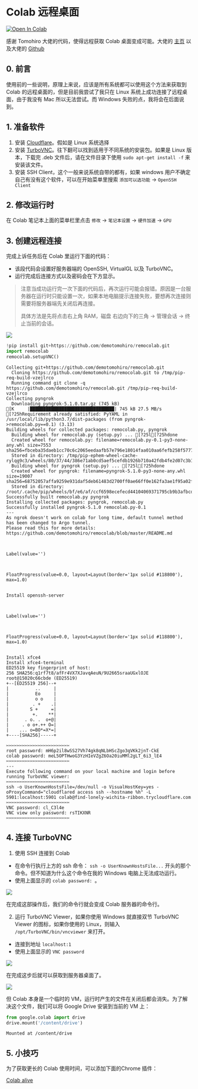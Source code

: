# Colab 远程桌面

[![Open In Colab](https://colab.research.google.com/assets/colab-badge.svg)](https://colab.research.google.com/drive/1-5IZlnvTXyyJKJtx3OhoNX3zthoyQvTl?usp=sharing)


感谢 Tomohiro 大佬的代码，使得远程获取 Colab 桌面变成可能。大佬的 [主页](https://internet-of-tomohiro.netlify.app/google_colab/vnc.en.html) 以及大佬的 [Github](https://github.com/demotomohiro/remocolab)

## 0. 前言

使用前的一些说明，原理上来说，应该是所有系统都可以使用这个方法来获取到  Colab 的远程桌面的，但是目前我尝试了我只在 Linux 系统上成功连接了远程桌面，由于我没有 Mac 所以无法尝试。而 Windows 失败的点，我将会在后面说到。

## 1. 准备软件

1. 安装 [Cloudflare](https://developers.cloudflare.com/cloudflare-one/connections/connect-apps/install-and-setup/installation)。假如是 Linux 系统选择
2. 安装 [TurboVNC](https://sourceforge.net/projects/turbovnc/)。往下翻可以找到适用于不同系统的安装包。如果是 Linux 版本，下载完 .deb 文件后，请在文件目录下使用 `sudo apt-get install -f` 来安装该文件。
3. 安装 SSH Client，这个一般来说系统自带的都有，如果 windows 用户不确定自己有没有这个软件，可以在开始菜单里搜索 `添加可以选功能` -> `OpenSSH Client`

## 2. 修改运行时

在 Colab 笔记本上面的菜单栏里点击 `修改` -> `笔记本设置` -> `硬件加速` -> `GPU`

## 3. 创建远程连接

完成上诉任务后在 Colab 里运行下面的代码：

- 该段代码会设置好服务器端的 OpenSSH, VirtualGL 以及 TurboVNC。
- 运行完成后连接方式以及密码会在下方显示。

> 注意当成功运行完一次下面的代码后，再次运行可能会报错。原因是一台服务器在运行时只能设置一次，如果本地电脑提示连接失败，要想再次连接则需要将服务器端先关闭后再连接。
>
> 具体方法是先将点击右上角 RAM，磁盘 右边向下的三角 -> 管理会话 -> 终止当前的会话。

![](./pics/stop.png)


```python
!pip install git+https://github.com/demotomohiro/remocolab.git
import remocolab
remocolab.setupVNC()
```

    Collecting git+https://github.com/demotomohiro/remocolab.git
      Cloning https://github.com/demotomohiro/remocolab.git to /tmp/pip-req-build-vzejlrco
      Running command git clone -q https://github.com/demotomohiro/remocolab.git /tmp/pip-req-build-vzejlrco
    Collecting pyngrok
      Downloading pyngrok-5.1.0.tar.gz (745 kB)
    [K     |████████████████████████████████| 745 kB 27.5 MB/s 
    [?25hRequirement already satisfied: PyYAML in /usr/local/lib/python3.7/dist-packages (from pyngrok->remocolab.py==0.1) (3.13)
    Building wheels for collected packages: remocolab.py, pyngrok
      Building wheel for remocolab.py (setup.py) ... [?25l[?25hdone
      Created wheel for remocolab.py: filename=remocolab.py-0.1-py3-none-any.whl size=7553 sha256=fbceba35daeb1cc70c6c2065eedaafb57e796e18014faa010aa6fefb258f5777
      Stored in directory: /tmp/pip-ephem-wheel-cache-rylqg9c3/wheels/80/37/44/386e71ab0cd5aef5cefdb1926b710a42fdb4fe2d07c3b1b08f
      Building wheel for pyngrok (setup.py) ... [?25l[?25hdone
      Created wheel for pyngrok: filename=pyngrok-5.1.0-py3-none-any.whl size=19007 sha256=68752057affa9259e931daf5deb61483d2700ff0ae66ff0e162fa3ae1f95a02f
      Stored in directory: /root/.cache/pip/wheels/bf/e6/af/ccf6598ecefecd44104069371795cb9b3afbcd16987f6ccfb3
    Successfully built remocolab.py pyngrok
    Installing collected packages: pyngrok, remocolab.py
    Successfully installed pyngrok-5.1.0 remocolab.py-0.1
    ---
    As ngrok doesn't work on colab for long time, default tunnel method has been changed to Argo tunnel.
    Please read this for more details:
    https://github.com/demotomohiro/remocolab/blob/master/README.md
    


    Label(value='')



    FloatProgress(value=0.0, layout=Layout(border='1px solid #118800'), max=1.0)


    Install openssh-server
    


    Label(value='')



    FloatProgress(value=0.0, layout=Layout(border='1px solid #118800'), max=1.0)


    Install xfce4
    Install xfce4-terminal
    ED25519 key fingerprint of host:
    256 SHA256:q1rf7t8/afFr4VX7XJavqAeuN/9U2665sraaUGxlOJE root@15020c66cbde (ED25519)
    +--[ED25519 256]--+
    |          ..     |
    |          Eo     |
    |          o o    |
    |         . +    .|
    |        S +     =|
    |         +.    **|
    |      . o. .  o+@|
    |     . o o+.++ O=|
    |    ... o=BO*=X*=|
    +----[SHA256]-----+
    
    ✂️✂️✂️✂️✂️✂️✂️✂️✂️✂️✂️✂️✂️✂️✂️✂️✂️✂️✂️✂️✂️✂️✂️✂️
    root password: mH6p2il8wSS27Vh74gk8qNLbHScZgo3qVKk2jnT-CkE
    colab password: meL5OPTHwoG3YzHIeVZgZ6Oa20iuMMl2gLT_6i3_lE4
    ✂️✂️✂️✂️✂️✂️✂️✂️✂️✂️✂️✂️✂️✂️✂️✂️✂️✂️✂️✂️✂️✂️✂️✂️
    ---
    Execute following command on your local machine and login before running TurboVNC viewer:
    ✂️✂️✂️✂️✂️✂️✂️✂️✂️✂️✂️✂️✂️✂️✂️✂️✂️✂️✂️✂️✂️✂️✂️✂️
    ssh -o UserKnownHostsFile=/dev/null -o VisualHostKey=yes -oProxyCommand="cloudflared access ssh --hostname %h" -L 5901:localhost:5901 colab@find-lonely-wichita-ribbon.trycloudflare.com
    ✂️✂️✂️✂️✂️✂️✂️✂️✂️✂️✂️✂️✂️✂️✂️✂️✂️✂️✂️✂️✂️✂️✂️✂️
    VNC password: cl_C3l4e
    VNC view only password: rsTIKXNR
    ✂️✂️✂️✂️✂️✂️✂️✂️✂️✂️✂️✂️✂️✂️✂️✂️✂️✂️✂️✂️✂️✂️✂️✂️
    
    

## 4. 连接 TurboVNC

1. 使用 SSH 连接到 Colab
  - 在命令行执行上方的 ssh 命令： `ssh -o UserKnownHostsFile...` 开头的那个命令。但不知道为什么这个命令在我的 Windows 电脑上无法成功运行。
  - 使用上面显示的 `colab password: `。

![](./pics/ssh.png)

在完成这部操作后，我们的命令行就会变成 Colab 服务器的命令行。

2. 运行 TurboVNC Viewer，如果你使用 Windows 就直接双节 TurboVNC Viewer 的图标，如果你使用的 Linux，则输入 ` /opt/TurboVNC/bin/vncviewer` 来打开。
  - 连接到地址 `localhost:1`
  - 使用上面显示的 `VNC password`

![](./pics/vnc.png)

在完成这步后就可以获取到服务器桌面了。

![](./pics/desktop.png)

但 Colab 本身是一个临时的 VM，运行时产生的文件在关闭后都会消失。为了解决这个文件，我们可以将 Google Drive 安装到当前的 VM 上：


```python
from google.colab import drive
drive.mount('/content/drive')
```

    Mounted at /content/drive
    

## 5. 小技巧

为了获取更长的 Colab 使用时间，可以添加下面的Chrome 插件：

[Colab alive](https://chrome.google.com/webstore/detail/colab-alive/eookkckfbbgnhdgcbfbicoahejkdoele/related)
